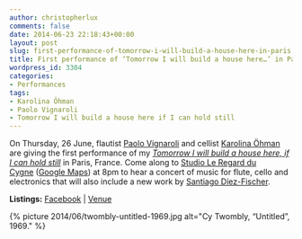 ```yaml
---
author: christopherlux
comments: false
date: 2014-06-23 22:18:43+00:00
layout: post
slug: first-performance-of-tomorrow-i-will-build-a-house-here-in-paris
title: First performance of ‘Tomorrow I will build a house here…’ in Paris
wordpress_id: 3304
categories:
- Performances
tags:
- Karolina Öhman
- Paolo Vignaroli
- Tomorrow I will build a house here if I can hold still
---
```


On Thursday, 26 June, flautist [Paolo Vignaroli](http://paolovignaroli.com/) and cellist [Karolina Öhman](http://www.karolinaohman.com/) are giving the first performance of my [_Tomorrow I will build a house here, if I can hold still_](/2014/03/tomorrow-i-will-build-a-house-here-if-i-can-hold-still/) in Paris, France. Come along to [Studio Le Regard du Cygne](http://www.leregarducygne.com/infos-pratiques/plan-dacces/) ([Google Maps](https://www.google.com/maps/place/Studio+Le+Regard+du+Cygne/@48.873257,2.3574295,13z/data=!4m2!3m1!1s0x0:0xe4a00cea3093a334)) at 8pm to hear a concert of music for flute, cello and electronics that will also include a new work by [Santiago Díez-Fischer](http://santiagodiezfischer.com.ar/Home.html).

**Listings:** [Facebook](https://www.facebook.com/events/533715060071844/) \| [Venue](http://www.leregarducygne.com/autres-activites-hors-programmation/spectacles/)

{% picture 2014/06/twombly-untitled-1969.jpg alt="Cy Twombly, “Untitled”, 1969." %}
